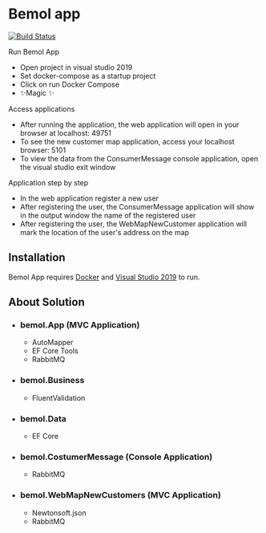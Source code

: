 # Bemol app

[![Build Status](https://travis-ci.org/joemccann/dillinger.svg?branch=master)](https://travis-ci.org/joemccann/dillinger)

Run Bemol App

- Open project in visual studio 2019
- Set docker-compose as a startup project
- Click on run Docker Compose
- ✨Magic ✨

Access applications

- After running the application, the web application will open in your browser at localhost: 49751
- To see the new customer map application, access your localhost browser: 5101
- To view the data from the ConsumerMessage console application, open the visual studio exit window

Application step by step

- In the web application register a new user
- After registering the user, the ConsumerMessage application will show in the output window the name of the registered user
- After registering the user, the WebMapNewCustomer application will mark the location of the user's address on the map

## Installation

Bemol App requires [Docker](https://www.docker.com) and [Visual Studio 2019](https://visualstudio.microsoft.com/pt-br/vs/) to run.

## About Solution

- ### bemol.App (MVC Application)
    +  AutoMapper
    +  EF Core Tools
    +  RabbitMQ

- ### bemol.Business
   + FluentValidation

- ### bemol.Data
   + EF Core
  
- ### bemol.CostumerMessage (Console Application)
  + RabbitMQ
   
- ### bemol.WebMapNewCustomers (MVC Application)
  + Newtonsoft.json
  + RabbitMQ
   
   
  


